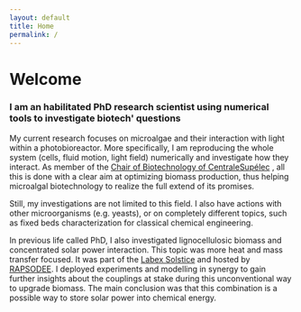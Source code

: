 ```yaml
---
layout: default
title: Home
permalink: /
---
```


# Welcome

### I am an habilitated PhD research scientist using numerical tools to investigate biotech' questions

My current research focuses on microalgae and their interaction with light within a photobioreactor.
More specifically, I am reproducing the whole system (cells, fluid motion, light field) numerically
and investigate how they interact. As member of the [Chair of Biotechnology of CentraleSupélec](http://www.chaire-biotechnologie.centralesupelec.fr/en)
, all this is done with a clear aim at optimizing biomass production, thus helping microalgal 
biotechnology to realize the full extend of its promises. 

Still, my investigations are not limited to this field. I also have actions with other microorganisms (e.g. yeasts), or 
on completely different topics, such as fixed beds characterization for classical chemical engineering. 

In previous life called PhD, I also investigated lignocellulosic biomass and concentrated solar power interaction. 
This topic was more heat and mass transfer focused. It was part of the [Labex Solstice](https://www.labex-solstice.fr/en/) and hosted by [RAPSODEE](https://www.imt-mines-albi.fr/fr/rapsodee). 
I deployed experiments and modelling in synergy to
gain further insights about the couplings at stake during this unconventional way to upgrade biomass. The main conclusion
was that this combination is a possible way to store solar power into chemical energy.

